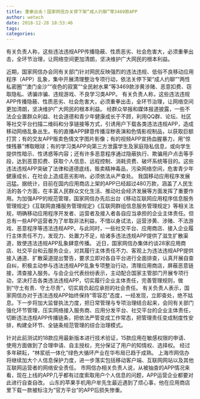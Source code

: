 ```yaml
---
title: 重拳出击！国家网信办关停下架“成人约聊”等3469款APP
author: wetech
date: 2018-12-28 18:53:46
tags: 
categories: 
---
```

有关负责人称，这些违法违规APP传播隐蔽、性质恶劣、社会危害大，必须重拳出击，全环节治理，让网络空间更加清朗，坚决维护广大网民的根本利益。
<!-- more -->
近期，国家网信办会同有关部门针对网民反映强烈的违法违规、低俗不良移动应用程序（APP）乱象，集中开展清理整治专项行动，依法关停下架“成人约聊”“两性私密圈”“澳门金沙”“夜色的寂寞”“全民射水果”等3469款涉黄涉赌、恶意扣费、窃取隐私、诱骗诈骗、违规游戏、不良学习类APP。
有关负责人称，这些违法违规APP传播隐蔽、性质恶劣、社会危害大，必须重拳出击，全环节治理，让网络空间更加清朗，坚决维护广大网民的根本利益。
经群众举报和媒体报道披露，一些不法企业置群众利益、社会道德和青少年健康成长于不顾，利用QQ群、论坛、社区等社交平台扫描二维码和分享链接等方式，引诱用户下载各类违法违规APP，造成移动网络乱象丛生。有的直播APP肆意传播淫秽表演和色情影视制品，以获取巨额打赏；有的交友APP贩卖色情文字图片影像；有的视频APP宣扬血腥暴力，用“惊悚残暴”博取眼球；有的学习类APP向第三方泄露学生及家庭隐私信息，或向学生提供性暗示、性诱惑等内容；还有许多恶意程序通过隐蔽执行、欺骗用户点击等手段，达到恶意扣费、获取个人信息、远程控制、消耗资费、破坏系统等目的。这些违法违规APP突破了法律和道德底线，贩卖精神毒品，污染网络空间，危害青少年健康成长，在社会上造成恶劣影响，必须依法从严查处。
我国移动应用程序发展迅猛。据统计，目前在国内应用商店上架的APP已经超过480万款，涵盖了人民生活的各个方面，在丰富人民群众文化生活、推动社会经济发展等方面发挥了重要作用。为加强APP的规范管理，国家网信办先后出台《移动互联网应用程序信息服务管理规定》《互联网直播服务管理规定》《互联网群组信息服务管理规定》等相关法规，明确移动应用程序开发者、运营者及接入者各自应当承担的企业主体责任。但总有一些APP运营者为了牟取非法利益，不惜以身试法，运营涉黄、涉赌、不法游戏、恶意程序等违法违规APP。与此同时，一些社交平台、应用商店、接入企业履行主体责任不力，发现力、处置力不足，给诸多违法违规APP提供了滋生扩散渠道，致使违法违规APP乱象肆意传播。
近日，国家网信办集体约谈28家应用商店、社交平台和云服务企业，对其履行主体责任不力、客观上为违法违规APP提供接入通道、扩散渠道提出警告，要求立即对各自平台进行全面排查，认真开展自查自纠，积极主动参与违法违规APP乱象专项整治行动，清理应用商店，屏蔽恶意链接，清查接入服务。与会企业代表纷纷表示，主动配合国家主管部门开展专项行动，坚决打击各类违法违规APP，切实履行企业主体责任，完善管理规则，做到“守土有责、守土尽责”，切实肩负起应承担的社会责任。
有关负责人表示，国家网信办对于违法违规APP始终保持“零容忍”态度，一经发现，立即查处，绝不姑息。下一步将加大监督执法力度，把日常管理与专项治理结合起来，会同有关部门强化环节管理，压实网络接入服务商、应用分发平台、社交平台的企业主体责任，切断违法违规APP传播链条，把依法严管变成工作常态，把管理责任变成制度性安排，构建全环节、全链条规范管理的综合治理模式。
 
 
针对此前测试的18款应用最新版本进行技术验证，15款应用在敏感权限的申请、使用方面做到了合理申请、自主授权，充分保证了用户的知情权、选择权。
经过多年耕耘，“林浆纸一体化”绿色大循环产业在华布局已趋于成熟。
上海市网信办将继续加大个人信息保护力度，进一步落实包括移动客户端、互联网网站以及其他互联网运营者的网络安全责任。
市网信办相关负责人说，从被抽查的APP情况来看，现在上线的APP几乎都有过度索取用户个人信息的问题，APP运营企业都要对此进行自查自改。
山东的苹果手机用户牟先生最近遇到了烦心事，他在应用商店里下载一款被标注为“官方平台”的APP后损失惨重。
